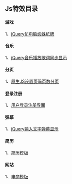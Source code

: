 ## Js特效目录
#### 游戏
1、[jQuery仿电脑蜘蛛纸牌](https://stern188.github.io/js_effects/spider/index.html)
#### 音乐
1、[jQuery音乐播放歌词同步显示](https://stern188.github.io/js_effects/songs/index.html)
#### 分页
1、[原生JS设置页码页数分页](https://stern188.github.io/js_effects/pagination/index.html)
#### 登录注册
1、[用户登录注册界面](https://stern188.github.io/js_effects/login/index.html)
#### 弹幕
1、[jQuery输入文字弹幕显示](https://stern188.github.io/js_effects/barrage/index.html)
#### 简历
1、[简历模板](https://stern188.github.io/js_effects/resume/index.html)
#### 网站
1、[电商模板](https://stern188.github.io/js_effects/mall/index.html)
